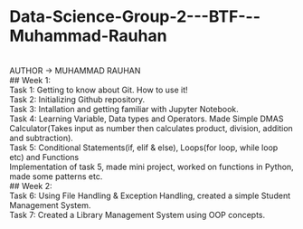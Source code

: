 # Data-Science-Group-2---BTF---Muhammad-Rauhan
<br>
AUTHOR -> MUHAMMAD RAUHAN
<br>
## Week 1:
<br>
Task 1: Getting to know about Git. How to use it!
<br>
Task 2: Initializing Github repository.
<br>
Task 3: Intallation and getting familiar with Jupyter Notebook.
<br>
Task 4: Learning Variable, Data types and Operators. Made Simple DMAS Calculator(Takes input as number then calculates product, division,
addition and subtraction).
<br>
Task 5: Conditional Statements(if, elif & else), Loops(for loop, while loop etc) and Functions
<br>
Implementation of task 5, made mini project, worked on functions in Python, made some patterns etc.
<br>
## Week 2:
<br>
Task 6: Using File Handling & Exception Handling, created a simple Student Management System.
<br>
Task 7: Created a Library Management System using OOP concepts.
